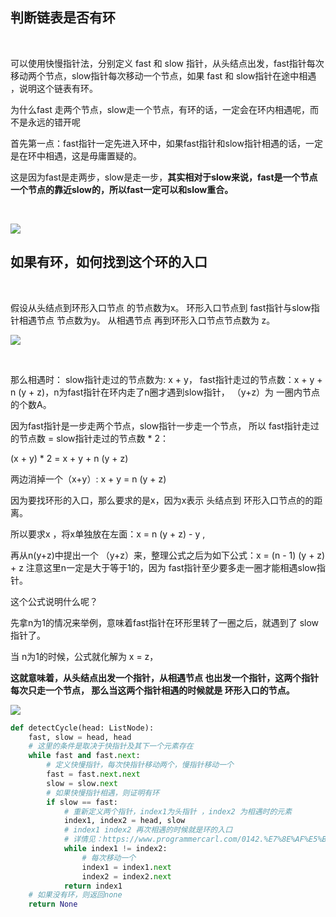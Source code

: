 ## 判断链表是否有环

<br/>

可以使用快慢指针法，分别定义 fast 和 slow 指针，从头结点出发，fast指针每次移动两个节点，slow指针每次移动一个节点，如果 fast 和 slow指针在途中相遇 ，说明这个链表有环。

为什么fast 走两个节点，slow走一个节点，有环的话，一定会在环内相遇呢，而不是永远的错开呢

首先第一点：fast指针一定先进入环中，如果fast指针和slow指针相遇的话，一定是在环中相遇，这是毋庸置疑的。

这是因为fast是走两步，slow是走一步，**其实相对于slow来说，fast是一个节点一个节点的靠近slow的，所以fast一定可以和slow重合。**

<br/>

![](https://tva1.sinaimg.cn/large/008eGmZEly1goo4xglk9yg30fs0b6u0x.gif)

## 如果有环，如何找到这个环的入口

<br/>

假设从头结点到环形入口节点 的节点数为x。 环形入口节点到 fast指针与slow指针相遇节点 节点数为y。 从相遇节点 再到环形入口节点节点数为 z。

![](https://img-blog.csdnimg.cn/20210318162938397.png)

<br/>

那么相遇时： slow指针走过的节点数为: x + y， fast指针走过的节点数：x + y + n (y + z)，n为fast指针在环内走了n圈才遇到slow指针， （y+z）为 一圈内节点的个数A。

因为fast指针是一步走两个节点，slow指针一步走一个节点， 所以 fast指针走过的节点数 = slow指针走过的节点数 * 2：

(x + y) * 2 = x + y + n (y + z)

两边消掉一个（x+y）: x + y = n (y + z)

因为要找环形的入口，那么要求的是x，因为x表示 头结点到 环形入口节点的的距离。

所以要求x ，将x单独放在左面：x = n (y + z) - y ,

再从n(y+z)中提出一个 （y+z）来，整理公式之后为如下公式：x = (n - 1) (y + z) + z 注意这里n一定是大于等于1的，因为 fast指针至少要多走一圈才能相遇slow指针。

这个公式说明什么呢？

先拿n为1的情况来举例，意味着fast指针在环形里转了一圈之后，就遇到了 slow指针了。

当 n为1的时候，公式就化解为 x = z，

**这就意味着，从头结点出发一个指针，从相遇节点 也出发一个指针，这两个指针每次只走一个节点， 那么当这两个指针相遇的时候就是 环形入口的节点。**

![](https://tva1.sinaimg.cn/large/008eGmZEly1goo58gauidg30fw0bi4qr.gif)
```python 
def detectCycle(head: ListNode):
    fast, slow = head, head
    # 这里的条件是取决于快指针及其下一个元素存在
    while fast and fast.next:
        # 定义快慢指针，每次快指针移动两个，慢指针移动一个
        fast = fast.next.next
        slow = slow.next
        # 如果快慢指针相遇，则证明有环
        if slow == fast:
            # 重新定义两个指针，index1为头指针 ，index2 为相遇时的元素
            index1, index2 = head, slow
            # index1 index2 再次相遇的时候就是环的入口
            # 详情见：https://www.programmercarl.com/0142.%E7%8E%AF%E5%BD%A2%E9%93%BE%E8%A1%A8II.html#%E6%80%9D%E8%B7%AF
            while index1 != index2:
                # 每次移动一个
                index1 = index1.next
                index2 = index2.next
            return index1
    # 如果没有环，则返回none
    return None
```
